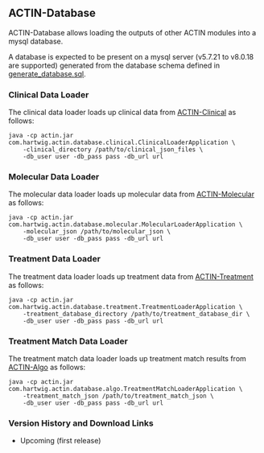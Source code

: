 ## ACTIN-Database

ACTIN-Database allows loading the outputs of other ACTIN modules into a mysql database.

A database is expected to be present on a mysql server (v5.7.21 to v8.0.18 are supported) generated from the database
schema defined in [generate_database.sql](src/main/resources/generate_database.sql).

### Clinical Data Loader
The clinical data loader loads up clinical data from [ACTIN-Clinical](../clinical/README.md) as follows:

```
java -cp actin.jar com.hartwig.actin.database.clinical.ClinicalLoaderApplication \
    -clinical_directory /path/to/clinical_json_files \
    -db_user user -db_pass pass -db_url url
```

### Molecular Data Loader
The molecular data loader loads up molecular data from [ACTIN-Molecular](../molecular/README.md) as follows:

```
java -cp actin.jar com.hartwig.actin.database.molecular.MolecularLoaderApplication \
    -molecular_json /path/to/molecular_json \
    -db_user user -db_pass pass -db_url url
```

### Treatment Data Loader
The treatment data loader loads up treatment data from [ACTIN-Treatment](../treatment/README.md) as follows:

```
java -cp actin.jar com.hartwig.actin.database.treatment.TreatmentLoaderApplication \
    -treatment_database_directory /path/to/treatment_database_dir \
    -db_user user -db_pass pass -db_url url
```

### Treatment Match Data Loader
The treatment match data loader loads up treatment match results from [ACTIN-Algo](../algo/README.md) as follows:

```
java -cp actin.jar com.hartwig.actin.database.algo.TreatmentMatchLoaderApplication \
    -treatment_match_json /path/to/treatment_match_json \
    -db_user user -db_pass pass -db_url url
```

### Version History and Download Links
 - Upcoming (first release) 
 